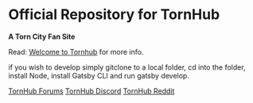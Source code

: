 # Official Repository for TornHub

**A Torn City Fan Site**

Read: [Welcome to Tornhub](https://torn.oran.pw/welcome-to-tornhub) for more info.

if you wish to develop simply gitclone to a local folder, cd into the folder, install Node, install Gatsby CLI and run gatsby develop.  



[TornHub Forums](https://torn.com/forums.php)
[TornHub Discord](https://discord.gg/yvNCTXB)
[TornHub Reddit](https://reddit.com/r/tornhub)
